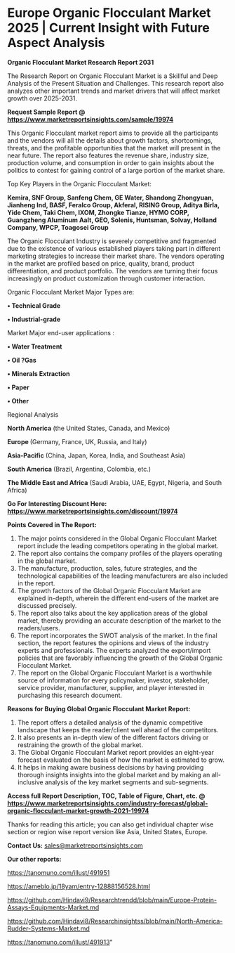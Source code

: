# Europe Organic Flocculant Market 2025 | Current Insight with Future Aspect Analysis

<strong>Organic Flocculant Market Research Report 2031</strong>

The Research Report on Organic Flocculant Market is a Skillful and Deep Analysis of the Present Situation and Challenges. This research report also analyzes other important trends and market drivers that will affect market growth over 2025-2031.

<strong>Request Sample Report @ <a href=https://www.marketreportsinsights.com/sample/19974>https://www.marketreportsinsights.com/sample/19974</a></strong>

This Organic Flocculant market report aims to provide all the participants and the vendors will all the details about growth factors, shortcomings, threats, and the profitable opportunities that the market will present in the near future. The report also features the revenue share, industry size, production volume, and consumption in order to gain insights about the politics to contest for gaining control of a large portion of the market share.

Top Key Players in the Organic Flocculant Market:

<strong>Kemira, SNF Group, Sanfeng Chem, GE Water, Shandong Zhongyuan, Jianheng Ind, BASF, Feralco Group, Akferal, RISING Group, Aditya Birla, Yide Chem, Taki Chem, IXOM, Zhongke Tianze, HYMO CORP, Guangzheng Aluminum Aalt, GEO, Solenis, Huntsman, Solvay, Holland Company, WPCP, Toagosei Group</strong>

The Organic Flocculant Industry is severely competitive and fragmented due to the existence of various established players taking part in different marketing strategies to increase their market share. The vendors operating in the market are profiled based on price, quality, brand, product differentiation, and product portfolio. The vendors are turning their focus increasingly on product customization through customer interaction.

Organic Flocculant Market Major Types are:

<strong>• Technical Grade

• Industrial-grade</strong>

Market Major end-user applications :

<strong>• Water Treatment

• Oil ?Gas

• Minerals Extraction

• Paper

• Other</strong>

Regional Analysis

</u><strong><b>North America</b></strong> (the United States, Canada, and Mexico)

<strong><b>Europe </b></strong>(Germany, France, UK, Russia, and Italy)

<strong><b>Asia-Pacific</b></strong> (China, Japan, Korea, India, and Southeast Asia)

<strong><b>South America</b></strong> (Brazil, Argentina, Colombia, etc.)

<strong><b>The Middle East and Africa</b></strong> (Saudi Arabia, UAE, Egypt, Nigeria, and South Africa)

<strong>Go For Interesting Discount Here: <a href=https://www.marketreportsinsights.com/discount/19974>https://www.marketreportsinsights.com/discount/19974</a></strong>

<strong>Points Covered in The Report:</strong>
<ol>
  <li>The major points considered in the Global Organic Flocculant Market report include the leading competitors operating in the global market.</li>
  <li>The report also contains the company profiles of the players operating in the global market.</li>
  <li>The manufacture, production, sales, future strategies, and the technological capabilities of the leading manufacturers are also included in the report.</li>
  <li>The growth factors of the Global Organic Flocculant Market are explained in-depth, wherein the different end-users of the market are discussed precisely.</li>
  <li>The report also talks about the key application areas of the global market, thereby providing an accurate description of the market to the readers/users.</li>
  <li>The report incorporates the SWOT analysis of the market. In the final section, the report features the opinions and views of the industry experts and professionals. The experts analyzed the export/import policies that are favorably influencing the growth of the Global Organic Flocculant Market.</li>
  <li>The report on the Global Organic Flocculant Market is a worthwhile source of information for every policymaker, investor, stakeholder, service provider, manufacturer, supplier, and player interested in purchasing this research document.</li>
</ol>
<strong>Reasons for Buying Global Organic Flocculant Market Report:</strong>

<ol>
  <li>The report offers a detailed analysis of the dynamic competitive landscape that keeps the reader/client well ahead of the competitors.</li>
  <li>It also presents an in-depth view of the different factors driving or restraining the growth of the global market.</li>
  <li>The Global Organic Flocculant Market report provides an eight-year forecast evaluated on the basis of how the market is estimated to grow.</li>
  <li>It helps in making aware business decisions by having providing thorough insights insights into the global market and by making an all-inclusive analysis of the key market segments and sub-segments.</li>
</ol>
<strong>Access full Report Description, TOC, Table of Figure, Chart, etc. @ <a href=https://www.marketreportsinsights.com/industry-forecast/global-organic-flocculant-market-growth-2021-19974>https://www.marketreportsinsights.com/industry-forecast/global-organic-flocculant-market-growth-2021-19974</a></strong>


Thanks for reading this article; you can also get individual chapter wise section or region wise report version like Asia, United States, Europe.

<strong>Contact Us:</strong>
sales@marketreportsinsights.com

<strong>Our other reports:</strong>

<a href=https://tanomuno.com/illust/491951>https://tanomuno.com/illust/491951</a>

<a href=https://ameblo.jp/18yam/entry-12888156528.html>https://ameblo.jp/18yam/entry-12888156528.html</a>

<a href=https://github.com/Hindavi9/Researchtrendd/blob/main/Europe-Protein-Assays-Equipments-Market.md>https://github.com/Hindavi9/Researchtrendd/blob/main/Europe-Protein-Assays-Equipments-Market.md</a>

<a href=https://github.com/Hindavi8/Researchinsightss/blob/main/North-America-Rudder-Systems-Market.md>https://github.com/Hindavi8/Researchinsightss/blob/main/North-America-Rudder-Systems-Market.md</a>

<a href=https://tanomuno.com/illust/491913>https://tanomuno.com/illust/491913</a>"

